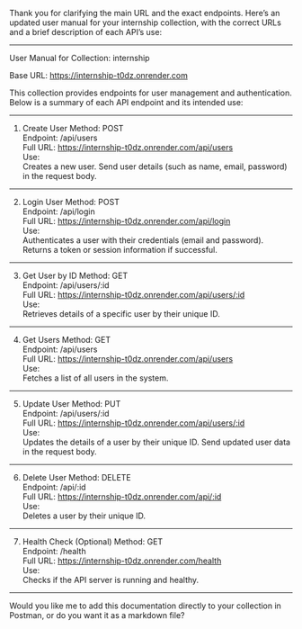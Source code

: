 Thank you for clarifying the main URL and the exact endpoints. Here’s an updated user manual for your internship collection, with the correct URLs and a brief description of each API’s use:

---

 User Manual for Collection: internship

Base URL: https://internship-t0dz.onrender.com

This collection provides endpoints for user management and authentication. Below is a summary of each API endpoint and its intended use:

---

 1. Create User
Method: POST  
Endpoint: /api/users  
Full URL: https://internship-t0dz.onrender.com/api/users  
Use:  
  Creates a new user. Send user details (such as name, email, password) in the request body.

---

 2. Login User
Method: POST  
Endpoint: /api/login  
Full URL: https://internship-t0dz.onrender.com/api/login  
Use:  
  Authenticates a user with their credentials (email and password). Returns a token or session information if successful.

---

 3. Get User by ID
Method: GET  
Endpoint: /api/users/:id  
Full URL: https://internship-t0dz.onrender.com/api/users/:id  
Use:  
  Retrieves details of a specific user by their unique ID.

---

 4. Get Users
Method: GET  
Endpoint: /api/users  
Full URL: https://internship-t0dz.onrender.com/api/users  
Use:  
  Fetches a list of all users in the system.

---

 5. Update User
Method: PUT  
Endpoint: /api/users/:id  
Full URL: https://internship-t0dz.onrender.com/api/users/:id  
Use:  
  Updates the details of a user by their unique ID. Send updated user data in the request body.

---

 6. Delete User
Method: DELETE  
Endpoint: /api/:id  
Full URL: https://internship-t0dz.onrender.com/api/:id  
Use:  
  Deletes a user by their unique ID.

---

 7. Health Check (Optional)
Method: GET  
Endpoint: /health  
Full URL: https://internship-t0dz.onrender.com/health  
Use:  
  Checks if the API server is running and healthy.

---


Would you like me to add this documentation directly to your collection in Postman, or do you want it as a markdown file?


